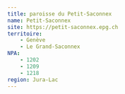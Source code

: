 ```yaml
---
title: paroisse du Petit-Saconnex
name: Petit-Saconnex
site: https://petit-saconnex.epg.ch
territoire:
    - Genève
    - Le Grand-Saconnex
NPA:
    - 1202
    - 1209
    - 1218
region: Jura-Lac
---
```

